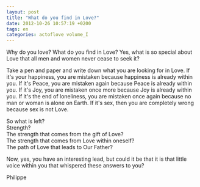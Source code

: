 ```yaml
---
layout: post
title: "What do you find in Love?"
date: 2012-10-26 10:57:19 +0200
tags: en
categories: actoflove volume_I
---
```

Why do you love? What do you find in Love? Yes, what is so special about Love that all men and women never cease to seek it?

Take a pen and paper and write down what you are looking for in Love. If it's your happiness, you are mistaken because happiness is already within you. If it's Peace, you are mistaken again because Peace is already within you. If it's Joy, you are mistaken once more because Joy is already within you. If it's the end of loneliness, you are mistaken once again because no man or woman is alone on Earth. If it's sex, then you are completely wrong because sex is not Love.

So what is left?<br>
Strength?<br>
The strength that comes from the gift of Love?<br>
The strength that comes from Love within oneself?<br>
The path of Love that leads to Our Father?

Now, yes, you have an interesting lead, but could it be that it is that little voice within you that whispered these answers to you?

Philippe

<!-- 
This work is licensed under a Creative Commons Attribution-NonCommercial 4.0 International License.
-->